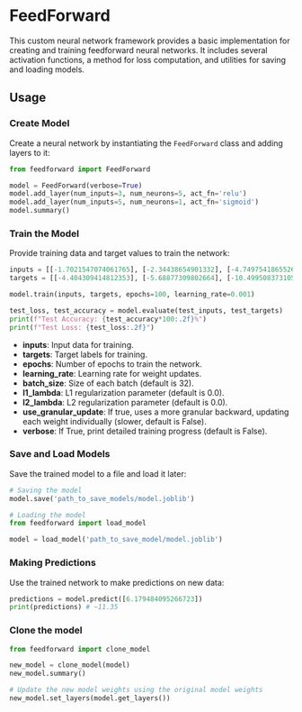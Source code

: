 # FeedForward

This custom neural network framework provides a basic implementation for creating and training feedforward neural networks. It includes several activation functions, a method for loss computation, and utilities for saving and loading models.

## Usage

### Create Model

Create a neural network by instantiating the `FeedForward` class and adding layers to it:

```python
from feedforward import FeedForward

model = FeedForward(verbose=True)
model.add_layer(num_inputs=3, num_neurons=5, act_fn='relu')
model.add_layer(num_inputs=5, num_neurons=1, act_fn='sigmoid')
model.summary()
```

### Train the Model

Provide training data and target values to train the network:

```python
inputs = [[-1.7021547074061765], [-2.34438654901332], [-4.749754186552664], [-5.56165352474812], [9.078507501353958]]
targets = [[-4.404309414812353], [-5.68877309802664], [-10.499508373105328], [-12.12330704949624], [17.157015002707915]]

model.train(inputs, targets, epochs=100, learning_rate=0.001)

test_loss, test_accuracy = model.evaluate(test_inputs, test_targets)
print(f"Test Accuracy: {test_accuracy*100:.2f}%")
print(f"Test Loss: {test_loss:.2f}")
```
- **inputs**: Input data for training.
- **targets**: Target labels for training.
- **epochs**: Number of epochs to train the network.
- **learning_rate**: Learning rate for weight updates.
- **batch_size**: Size of each batch (default is 32).
- **l1_lambda**: L1 regularization parameter (default is 0.0).
- **l2_lambda**: L2 regularization parameter (default is 0.0).
- **use_granular_update**: If true, uses a more granular backward, updating each weight individually (slower, default is False).
- **verbose**: If True, print detailed training progress (default is False).

### Save and Load Models

Save the trained model to a file and load it later:

```python
# Saving the model
model.save('path_to_save_models/model.joblib')

# Loading the model
from feedforward import load_model

model = load_model('path_to_save_model/model.joblib')
```

### Making Predictions

Use the trained network to make predictions on new data:

```python
predictions = model.predict([6.179484095266723])
print(predictions) # ~11.35
```

### Clone the model

```python
from feedforward import clone_model

new_model = clone_model(model)
new_model.summary()

# Update the new model weights using the original model weights
new_model.set_layers(model.get_layers())
```

